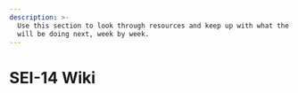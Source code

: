 ```yaml
---
description: >-
  Use this section to look through resources and keep up with what the class
  will be doing next, week by week.
---
```


# SEI-14 Wiki


